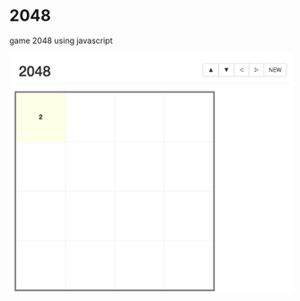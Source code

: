 # 2048
game 2048 using javascript


![2048 thumbnail](https://github.com/rmcodestar/2048/blob/master/img.png)
